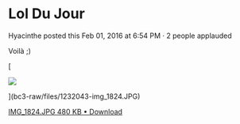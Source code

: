 #  Lol Du Jour

Hyacinthe posted this Feb 01, 2016 at 6:54 PM · 2 people applauded

Voilà ;)  

[

![](bc3-raw/files/1232043-img_1824.JPG)

](bc3-raw/files/1232043-img_1824.JPG)

[ IMG_1824.JPG  480 KB • Download
](bc3-raw/files/1232043-img_1824.JPG)

